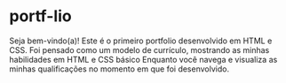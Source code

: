 # portf-lio
Seja bem-vindo(a)!
Este é o primeiro portfolio desenvolvido em HTML e CSS.
Foi pensado como um modelo de currículo, mostrando as minhas habilidades em HTML e CSS básico 
Enquanto você navega e visualiza as minhas qualificações no momento em que foi desenvolvido.


